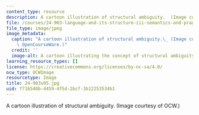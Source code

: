 ```yaml
---
content_type: resource
description: A cartoon illustration of structural ambiguity.  (Image courtesy of OCW.)
file: /courses/24-903-language-and-its-structure-iii-semantics-and-pragmatics-spring-2005/f716540bd4594f5d2bcf3b12253534b1_24-903s05.jpg
file_type: image/jpeg
image_metadata:
  caption: "A cartoon illustration of structural ambiguity.\_ (Image courtesy of MIT\
    \ OpenCourseWare.)"
  credit: ''
  image-alt: A cartoon illustrating the concept of structural ambiguity.
learning_resource_types: []
license: https://creativecommons.org/licenses/by-nc-sa/4.0/
ocw_type: OCWImage
resourcetype: Image
title: 24-903s05.jpg
uid: f716540b-d459-4f5d-2bcf-3b12253534b1
---
```

A cartoon illustration of structural ambiguity.  (Image courtesy of OCW.)